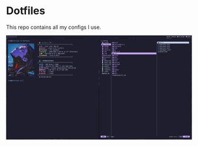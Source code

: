 # Dotfiles

This repo contains all my configs I use.

![hyprland - catppuccin](https://raw.githubusercontent.com/VladBielievtsov/dotfiles/main/screenshot.png)
